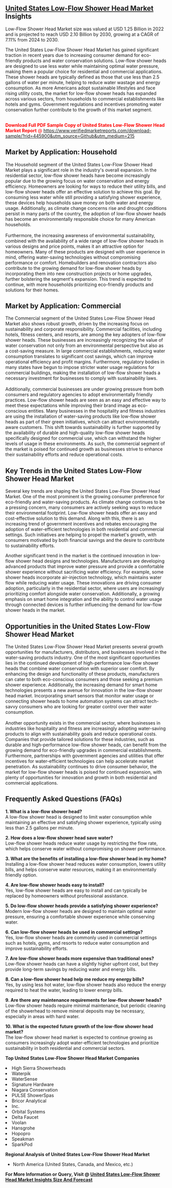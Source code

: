 <h2><a href="https://www.verifiedmarketreports.com/download-sample/?rid=445900&amp;utm_source=Github&amp;utm_medium=215" target="_blank">United States Low-Flow Shower Head Market</a> Insights</h2><p>Low-Flow Shower Head Market size was valued at USD 1.25 Billion in 2022 and is projected to reach USD 2.10 Billion by 2030, growing at a CAGR of 7.11% from 2024 to 2030.</p><p><p>The United States Low-Flow Shower Head Market has gained significant traction in recent years due to increasing consumer demand for eco-friendly products and water conservation solutions. Low-flow shower heads are designed to use less water while maintaining optimal water pressure, making them a popular choice for residential and commercial applications. These shower heads are typically defined as those that use less than 2.5 gallons of water per minute, helping to reduce water wastage and energy consumption. As more Americans adopt sustainable lifestyles and face rising utility costs, the market for low-flow shower heads has expanded across various sectors, from households to commercial establishments like hotels and gyms. Government regulations and incentives promoting water conservation further contribute to the growth of this market segment. <br><br><p><span class=""><span style="color: #ff0000;"><strong>Download Full PDF Sample Copy of United States Low-Flow Shower Head Market Report</strong> @ </span><a href="https://www.verifiedmarketreports.com/download-sample/?rid=445900&amp;utm_source=Github&amp;utm_medium=215" target="_blank">https://www.verifiedmarketreports.com/download-sample/?rid=445900&amp;utm_source=Github&amp;utm_medium=215</a></span></p></p><h2>Market by Application: Household</h2><p>The Household segment of the United States Low-Flow Shower Head Market plays a significant role in the industry's overall expansion. In the residential sector, low-flow shower heads have become increasingly popular due to the growing focus on water conservation and energy efficiency. Homeowners are looking for ways to reduce their utility bills, and low-flow shower heads offer an effective solution to achieve this goal. By consuming less water while still providing a satisfying shower experience, these devices help households save money on both water and energy usage. Additionally, as climate change concerns rise and drought conditions persist in many parts of the country, the adoption of low-flow shower heads has become an environmentally responsible choice for many American households. <br><br>Furthermore, the increasing awareness of environmental sustainability, combined with the availability of a wide range of low-flow shower heads in various designs and price points, makes it an attractive option for homeowners. Many of these products are designed with user experience in mind, offering water-saving technologies without compromising performance or comfort. Homebuilders and renovation contractors also contribute to the growing demand for low-flow shower heads by incorporating them into new construction projects or home upgrades, further bolstering the segment's expansion. This trend is expected to continue, with more households prioritizing eco-friendly products and solutions for their homes.</p><h2>Market by Application: Commercial</h2><p>The Commercial segment of the United States Low-Flow Shower Head Market also shows robust growth, driven by the increasing focus on sustainability and corporate responsibility. Commercial facilities, including hotels, fitness centers, and resorts, are among the key adopters of low-flow shower heads. These businesses are increasingly recognizing the value of water conservation not only from an environmental perspective but also as a cost-saving measure. In large commercial establishments, reducing water consumption translates to significant cost savings, which can improve operational efficiency and profit margins. Furthermore, regulatory bodies in many states have begun to impose stricter water usage regulations for commercial buildings, making the installation of low-flow shower heads a necessary investment for businesses to comply with sustainability laws. <br><br>Additionally, commercial businesses are under growing pressure from both consumers and regulatory agencies to adopt environmentally friendly practices. Low-flow shower heads are seen as an easy and effective way to meet these expectations while improving their brand image as eco-conscious entities. Many businesses in the hospitality and fitness industries are using the installation of water-saving products like low-flow shower heads as part of their green initiatives, which can attract environmentally aware customers. This shift towards sustainability is further supported by the availability of durable and high-quality low-flow shower heads specifically designed for commercial use, which can withstand the higher levels of usage in these environments. As such, the commercial segment of the market is poised for continued growth as businesses strive to enhance their sustainability efforts and reduce operational costs.</p><h2>Key Trends in the United States Low-Flow Shower Head Market</h2><p>Several key trends are shaping the United States Low-Flow Shower Head Market. One of the most prominent is the growing consumer preference for eco-friendly and water-saving products. As climate change continues to be a pressing concern, many consumers are actively seeking ways to reduce their environmental footprint. Low-flow shower heads offer an easy and cost-effective solution to this demand. Along with this, there is an increasing trend of government incentives and rebates encouraging the adoption of water-efficient technologies in both residential and commercial settings. Such initiatives are helping to propel the market's growth, with consumers motivated by both financial savings and the desire to contribute to sustainability efforts.</p><p>Another significant trend in the market is the continued innovation in low-flow shower head designs and technologies. Manufacturers are developing advanced products that improve water pressure and provide a comfortable shower experience without sacrificing water efficiency. For example, some shower heads incorporate air-injection technology, which maintains water flow while reducing water usage. These innovations are driving consumer adoption, particularly in the residential sector, where users are increasingly prioritizing comfort alongside water conservation. Additionally, a growing emphasis on smart home integration and the ability to control water usage through connected devices is further influencing the demand for low-flow shower heads in the market.</p><h2>Opportunities in the United States Low-Flow Shower Head Market</h2><p>The United States Low-Flow Shower Head Market presents several growth opportunities for manufacturers, distributors, and businesses involved in the water-saving products industry. One of the most significant opportunities lies in the continued development of high-performance low-flow shower heads that combine water conservation with superior user comfort. By enhancing the design and functionality of these products, manufacturers can cater to both eco-conscious consumers and those seeking a premium shower experience. Additionally, the increasing demand for smart home technologies presents a new avenue for innovation in the low-flow shower head market. Incorporating smart sensors that monitor water usage or connecting shower heads to home automation systems can attract tech-savvy consumers who are looking for greater control over their water consumption. <br><br>Another opportunity exists in the commercial sector, where businesses in industries like hospitality and fitness are increasingly adopting water-saving products to align with sustainability goals and reduce operational costs. Companies that provide tailored solutions for these industries, such as durable and high-performance low-flow shower heads, can benefit from the growing demand for eco-friendly upgrades in commercial establishments. Furthermore, partnerships with government agencies and utilities that offer incentives for water-efficient technologies can help accelerate market penetration. As sustainability continues to drive consumer behavior, the market for low-flow shower heads is poised for continued expansion, with plenty of opportunities for innovation and growth in both residential and commercial applications.</p><h2>Frequently Asked Questions (FAQs)</h2><p><strong>1. What is a low-flow shower head?</strong><br>A low-flow shower head is designed to limit water consumption while maintaining an effective and satisfying shower experience, typically using less than 2.5 gallons per minute.</p><p><strong>2. How does a low-flow shower head save water?</strong><br>Low-flow shower heads reduce water usage by restricting the flow rate, which helps conserve water without compromising on shower performance.</p><p><strong>3. What are the benefits of installing a low-flow shower head in my home?</strong><br>Installing a low-flow shower head reduces water consumption, lowers utility bills, and helps conserve water resources, making it an environmentally friendly option.</p><p><strong>4. Are low-flow shower heads easy to install?</strong><br>Yes, low-flow shower heads are easy to install and can typically be replaced by homeowners without professional assistance.</p><p><strong>5. Do low-flow shower heads provide a satisfying shower experience?</strong><br>Modern low-flow shower heads are designed to maintain optimal water pressure, ensuring a comfortable shower experience while conserving water.</p><p><strong>6. Can low-flow shower heads be used in commercial settings?</strong><br>Yes, low-flow shower heads are commonly used in commercial settings such as hotels, gyms, and resorts to reduce water consumption and improve sustainability efforts.</p><p><strong>7. Are low-flow shower heads more expensive than traditional ones?</strong><br>Low-flow shower heads can have a slightly higher upfront cost, but they provide long-term savings by reducing water and energy bills.</p><p><strong>8. Can a low-flow shower head help me reduce my energy bills?</strong><br>Yes, by using less hot water, low-flow shower heads also reduce the energy required to heat the water, leading to lower energy bills.</p><p><strong>9. Are there any maintenance requirements for low-flow shower heads?</strong><br>Low-flow shower heads require minimal maintenance, but periodic cleaning of the showerhead to remove mineral deposits may be necessary, especially in areas with hard water.</p><p><strong>10. What is the expected future growth of the low-flow shower head market?</strong><br>The low-flow shower head market is expected to continue growing as consumers increasingly adopt water-efficient technologies and prioritize sustainability in both residential and commercial sectors.</p></p><p><strong>Top United States Low-Flow Shower Head Market Companies</strong></p><div data-test-id=""><p><li>High Sierra Showerheads</li><li> Waterpik</li><li> WaterSense</li><li> Signature Hardware</li><li> Niagara Conservation</li><li> PULSE ShowerSpas</li><li> Bricor Analytical</li><li> Inc.</li><li> Orbital Systems</li><li> Delta Faucet</li><li> Voolan</li><li> Hansgrohe</li><li> Hopopro</li><li> Speakman</li><li> SparkPod</li></p><div><strong>Regional Analysis of&nbsp;United States Low-Flow Shower Head Market</strong></div><ul><li dir="ltr"><p dir="ltr">North America&nbsp;(United States, Canada, and Mexico, etc.)</p></li></ul><p><strong>For More Information or Query, Visit @&nbsp;</strong><strong><a href="https://www.verifiedmarketreports.com/product/low-flow-shower-head-market/?utm_source=Github&amp;utm_medium=215" target="_blank">United States Low-Flow Shower Head Market Insights Size And Forecast</a></strong></p></div>
